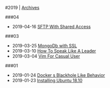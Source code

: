 
#2019 | [Archives](#index/contents.md)

###04
* 2019-04-16 [SFTP With Shared Access](#blog/2019/2019-04-16-SFTP-With-Shared-Access.md)

###03
* 2019-03-25 [MongoDb with SSL](#blog/2019/2019-03-25-MongoDb-with-SSL.md)
* 2019-03-10 [How To Speak Like A Leader](#blog/2019/2019-03-10-How-To-Speak-Like-A-Leader.md)
* 2019-03-04 [Vim For Casual User](#blog/2019/2019-03-04-Vim-For-Casual-User.md)

###01
* 2019-01-24 [Docker s Blackhole Like Behavior](#blog/2019/2019-01-24-Docker-s-Blackhole-Like-Behavior.md)
* 2019-01-23 [Installing Ubuntu 18.10](#blog/2019/2019-01-23-Installing-Ubuntu-18.10.md)
